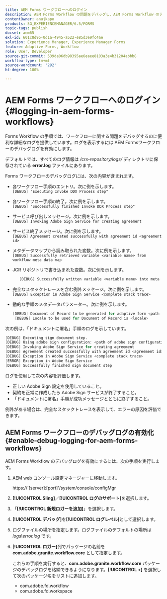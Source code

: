 ```yaml
---
title: AEM Forms ワークフローへのログイン
description: AEM Forms Workflow の問題をデバッグし、AEM Forms Workflow のデバッグログを有効にしてログを表示する方法について説明します。
contentOwner: anujkapo
products: SG_EXPERIENCEMANAGER/6.5/FORMS
topic-tags: publish
docset: aem65
exl-id: 601c8d95-0d1a-4945-a522-e85d3e9fc4ae
solution: Experience Manager, Experience Manager Forms
feature: Adaptive Forms, Workflow
role: User, Developer
source-git-commit: 539da06db98395ae6eaee8103a3e4b31204abbb8
workflow-type: tm+mt
source-wordcount: '292'
ht-degree: 100%

---
```


# AEM Forms ワークフローへのログイン{#logging-in-aem-forms-workflows}

Forms Workflow の手順では、ワークフローに関する問題をデバッグするのに便利な詳細なログを提供しています。ログを表示するには AEM Formsワークフローのデバッグログを有効にします。

デフォルトでは、すべてのログ情報は */crx-repository/logs/* ディレクトリに保存されている **error.log** ファイルにあります。

Forms ワークフローのデバッグログには、次の内容が含まれます。

* 各ワークフロー手順のエントリ。次に例を示します。\
  `[DEBUG] "Executing Invoke DDX Process step"`

* 各ワークフロー手順の終了。次に例を示します。\
  `[DEBUG] "Successfully finished Invoke DDX Process step"`

* サービス呼び出しメッセージ。次に例を示します。\
  `[DEBUG] Invoking Adobe Sign Service for creating agreement`

* サービス終了メッセージ。次に例を示します。\
  `[DEBUG] Agreement created successfully with agreement id <agreement id>`

* メタデータマップから読み取られた変数。次に例を示します。\
  `[DEBUG] Successfully retrieved variable <variable name> from workflow meta data map`

* JCR リポジトリで書き込まれた変数。次に例を示します。

  ```verilog
     [DEBUG] Successfully written variable <variable name> into meta data node at <JCR path where meta data is being written>
  ```

* 完全なスタックトレースを含む例外メッセージ。次に例を示します。\
  `[DEBUG] Exception in Adobe Sign Service <complete stack trace>`

* 動的な手順のメタデータパラメーター。次に例を示します。

  ```verilog
  [DEBUG] Document of Record to be generated for adaptive form <path of adaptive form>
   [DEBUG] Locale to be used for Document of Record is <locale>
  ```

次の例は、「ドキュメントに署名」手順のログを示しています。

```verilog
[DEBUG] Executing sign document step.
[DEBUG] Using adobe sign configuration: <path of adobe sign configuration>
[DEBUG] Invoking Adobe Sign Service for creating agreement
[DEBUG] Agreement created successfully with agreement id <agreement id>
[DEBUG] Exception in Adobe Sign Service <complete stack trace>
[ERROR] Exception in Adobe Sign Service
[DEBUG] Successfully finished sign document step
```

ログを使用して次の内容を評価します。

* 正しい Adobe Sign 設定を使用していること。
* 契約を正常に作成したら Adobe Sign サービスが終了すること。
* 「ドキュメントに署名」手順が成功メッセージとともに終了すること。

例外がある場合は、完全なスタックトレースを表示して、エラーの原因を評価できます。

## AEM Forms ワークフローのデバッグログの有効化 {#enable-debug-logging-for-aem-forms-workflows}

AEM Forms Workflow のデバッグログを有効にするには、次の手順を実行します。

1. AEM web コンソール設定マネージャーに移動します。

   https://&#39;[server]:[port]&#39;/system/console/configMgr

1. **[!UICONTROL Sling]**／**[!UICONTROL ログのサポート]**&#x200B;を選択します。
1. 「**[!UICONTROL 新規ロガーを追加]**」を選択します。
1. **[!UICONTROL デバッグ]**&#x200B;を&#x200B;**[!UICONTROL ログレベル]**&#x200B;として選択します。
1. ログファイルの場所を指定します。ログファイルのデフォルトの場所は *logs\error.log* です。
1. **[!UICONTROL ロガー]**&#x200B;列でパッケージの名前を **com.adobe.granite.workflow.core** として指定します。

   これらの手順を実行すると、**com.adobe.granite.workflow.core** パッケージのデバッグログを格納できるようになります。**[!UICONTROL +]** を選択して次のパッケージ名をリストに追加します。

   * com.adobe.fd.workflow
   * com.adobe.fd.workspace

